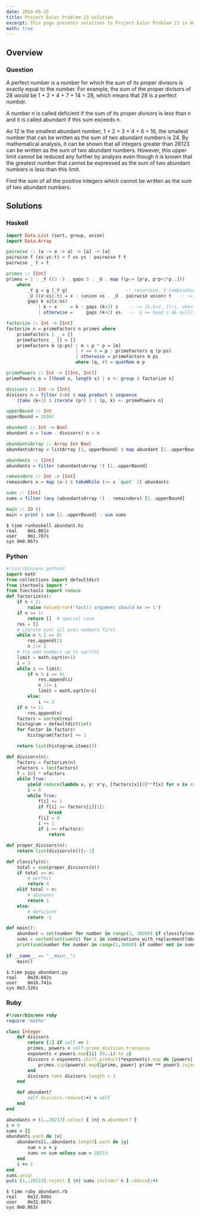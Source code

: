```yaml
---
date: 2014-05-15
title: Project Euler Problem 23 Solution
excerpt: This page presents solutions to Project Euler Problem 23 in Haskell, Python and Ruby.
math: true
---
```



## Overview


### Question

A perfect number is a number for which the sum of its proper divisors is
exactly equal to the number. For example, the sum of the proper divisors
of 28 would be 1 + 2 + 4 + 7 + 14 = 28, which means that 28 is a perfect
number.

A number n is called deficient if the sum of its proper divisors is less
than n and it is called abundant if this sum exceeds n.

As 12 is the smallest abundant number, 1 + 2 + 3 + 4 + 6 = 16, the
smallest number that can be written as the sum of two abundant numbers
is 24. By mathematical analysis, it can be shown that all integers
greater than 28123 can be written as the sum of two abundant numbers.
However, this upper limit cannot be reduced any further by analysis even
though it is known that the greatest number that cannot be expressed as
the sum of two abundant numbers is less than this limit.

Find the sum of all the positive integers which cannot be written as the
sum of two abundant numbers.






## Solutions

### Haskell

```haskell
import Data.List (sort, group, union)
import Data.Array

pairwise :: (a -> a -> a) -> [a] -> [a]
pairwise f (xs:ys:t) = f xs ys : pairwise f t
pairwise _ t = t

primes :: [Int]
primes = 2 : _Y ((3 :) . gaps 5 . _U . map (\p-> [p*p, p*p+2*p..]))
    where
        _Y g = g (_Y g)                      -- recursion, Y combinator
        _U ((x:xs):t) = x : (union xs . _U . pairwise union) t   -- ~= nub.sort.concat
        gaps k s@(x:xs) 
            | k < x     = k : gaps (k+2) s    -- ~= [k,k+2..]\\s, when
            | otherwise =     gaps (k+2) xs   --  k <= head s && null(s\\[k,k+2..])

factorize :: Int -> [Int]
factorize n = primeFactors n primes where
    primeFactors 1 _ = []
    primeFactors _ [] = []
    primeFactors m (p:ps) | m < p * p = [m]
                          | r == 0 = p : primeFactors q (p:ps)
                          | otherwise = primeFactors m ps
                          where (q, r) = quotRem m p

primePowers :: Int -> [(Int, Int)]
primePowers n = [(head x, length x) | x <- group $ factorize n]

divisors :: Int -> [Int]
divisors n = filter (<n) $ map product $ sequence
    [take (k+1) $ iterate (p*) 1 | (p, k) <- primePowers n]

upperBound :: Int
upperBound = 20161

abundant :: Int -> Bool
abundant n = (sum . divisors) n > n

abundantsArray :: Array Int Bool
abundantsArray = listArray (1, upperBound) $ map abundant [1..upperBound]

abundants :: [Int]
abundants = filter (abundantsArray !) [1..upperBound]

remainders :: Int -> [Int]
remainders x = map (x-) $ takeWhile (<= x `quot` 2) abundants

sums :: [Int]
sums = filter (any (abundantsArray !) . remainders) [1..upperBound]

main :: IO ()
main = print $ sum [1..upperBound] - sum sums
```


```
$ time runhaskell abundant.hs
real	0m1.881s
user	0m1.787s
sys	0m0.067s
```



### Python

```python
#!/usr/bin/env python3
import math
from collections import defaultdict
from itertools import *
from functools import reduce
def factorize(n):
    if n < 1:
        raise ValueError('fact() argument should be >= 1')
    if n == 1:
        return []  # special case
    res = []
    # iterate over all even numbers first.
    while n % 2 == 0:
        res.append(2)
        n //= 2
    # try odd numbers up to sqrt(n)
    limit = math.sqrt(n+1)
    i = 3
    while i <= limit:
        if n % i == 0:
            res.append(i)
            n //= i
            limit = math.sqrt(n+i)
        else:
            i += 2
    if n != 1:
        res.append(n)
    factors = sorted(res)
    histogram = defaultdict(int)
    for factor in factors:
        histogram[factor] += 1

    return list(histogram.items())

def divisors(n):
    factors = factorize(n)
    nfactors = len(factors)
    f = [0] * nfactors
    while True:
        yield reduce(lambda x, y: x*y, [factors[x][0]**f[x] for x in range(nfactors)], 1)
        i = 0
        while True:
            f[i] += 1
            if f[i] <= factors[i][1]:
                break
            f[i] = 0
            i += 1
            if i >= nfactors:
                return

def proper_divisors(n):
    return list(divisors(n))[:-1]

def classify(n):
    total = sum(proper_divisors(n))
    if total == n:
        # perfect
        return 0
    elif total > n:
        # abundant
        return 1
    else:
        # deficient
        return -1

def main():
    abundant = set(number for number in range(2, 30000) if classify(number) == 1)
    sums = sorted(set(sum(c) for c in combinations_with_replacement(abundant, 2)))
    print(sum(number for number in range(1,30000) if number not in sums))
    
if __name__ == "__main__":
    main()
```


```
$ time pypy abundant.py
real	0m20.842s
user	0m16.741s
sys	0m3.526s
```



### Ruby

```ruby
#!/usr/bin/env ruby
require 'mathn' 

class Integer 
	def divisors
		return [1] if self == 1
		primes, powers = self.prime_division.transpose 
		exponents = powers.map{|i| (0..i).to_a} 
		divisors = exponents.shift.product(*exponents).map do |powers| 
			primes.zip(powers).map{|prime, power| prime ** power}.inject(:*) 
		end 
		divisors.take divisors.length - 1
	end

	def abundant?
		self.divisors.reduce(:+) > self
	end
end

abundants = (1..28213).select { |n| n.abundant? }
i = 0
sums = []
abundants.each do |x|
	abundants[i..abundants.length].each do |y|
		sum = x + y
		sums << sum unless sum > 28213
	end
	i += 1
end
sums.uniq!
puts (1..28213).reject { |n| sums.include? n }.reduce(:+)
```


```
$ time ruby abundant.rb
real	0m32.040s
user	0m31.867s
sys	0m0.063s
```


